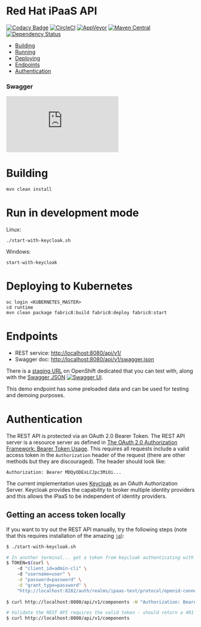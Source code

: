 # Red Hat iPaaS API

[![Codacy Badge](https://api.codacy.com/project/badge/Grade/daf25eee770345c9b72a2b8aecb90182)](https://www.codacy.com/app/jimmidyson/ipaas-rest?utm_source=github.com&utm_medium=referral&utm_content=redhat-ipaas/ipaas-rest&utm_campaign=badger)
[![CircleCI](https://circleci.com/gh/redhat-ipaas/ipaas-rest.png)](https://circleci.com/gh/redhat-ipaas/ipaas-rest)
[![AppVeyor](https://ci.appveyor.com/api/projects/status/v6ycvs9nw6o2t821/branch/master?svg=true)](https://ci.appveyor.com/project/jimmidyson/ipaas-rest/)
[![Maven Central](https://img.shields.io/maven-central/v/com.redhat.ipaas/ipaas-rest.svg)](http://search.maven.org/#search%7Cga%7C1%7Cg%3A%22redhat-ipaas%22%20AND%20a%3A%22ipaas-rest%22)
[![Dependency Status](https://dependencyci.com/github/redhat-ipaas/ipaas-rest/badge)](https://dependencyci.com/github/redhat-ipaas/ipaas-rest)

- [Building](#building)
- [Running](#run-in-development-mode)
- [Deploying](#deploying-to-kubernetes)
- [Endpoints](#endpoints)
- [Authentication](#authentication)

### Swagger
[![Swagger](http://dgrechka.net/swagger_validator_content_type_proxy.php?url=https://circleci.com/api/v1/project/redhat-ipaas/ipaas-rest/latest/artifacts/0/$CIRCLE_ARTIFACTS/swagger.json)](https://online.swagger.io/validator/debug?url=https://circleci.com/api/v1/project/redhat-ipaas/ipaas-rest/latest/artifacts/0/$CIRCLE_ARTIFACTS/swagger.json)

# Building

    mvn clean install

# Run in development mode

Linux:

    ./start-with-keycloak.sh
    
Windows:

    start-with-keycloak

# Deploying to Kubernetes

    oc login <KUBERNETES_MASTER>
    cd runtime
    mvn clean package fabric8:build fabric8:deploy fabric8:start

# Endpoints

* REST service: [http://localhost:8080/api/v1/](http://localhost:8080/api/v1/)
* Swagger doc:  [http://localhost:8080/api/v1/swagger.json](http://localhost:8080/api/v1/swagger.json)

There is a [staging URL](https://ipaas-staging.b6ff.rh-idev.openshiftapps.com/api/v1/) on OpenShift dedicated that you can test with, along with the [Swagger JSON](https://ipaas-staging.b6ff.rh-idev.openshiftapps.com/api/v1/swagger.json) [![Swagger UI](http://petstore.swagger.io/images/logo_small.png)](http://petstore.swagger.io/?url=https://ipaas-staging.b6ff.rh-idev.openshiftapps.com/api/v1/swagger.json).

This demo endpoint has some preloaded data and can be used for testing and demoing purposes.

# Authentication

The REST API is protected via an OAuth 2.0 Bearer Token. The REST API server is a resource server as defined in
[The OAuth 2.0 Authorization Framework: Bearer Token Usage](https://tools.ietf.org/html/rfc6750). This requires all requests
include a valid access token in the `Authorization` header of the request (there are other methods but they are discouraged).
The header should look like:

    Authorization: Bearer MDQyODExLCJpc3MiOi...

The current implementation uses [Keycloak](http://keycloak.org/) as an OAuth Authorization Server. Keycloak provides the capability
to broker multiple identity providers and this allows the iPaaS to be independent of identity providers.

## Getting an access token locally

If you want to try out the REST API manually, try the following steps (note that this requires installation of the amazing [`jq`]()):

```bash
$ ./start-with-keycloak.sh

# In another terminal... get a token from keycloak authenticating with `user`/`password`
$ TOKEN=$(curl \                                                                
    -d "client_id=admin-cli" \ 
    -d "username=user" \
    -d "password=password" \
    -d "grant_type=password" \
    "http://localhost:8282/auth/realms/ipaas-test/protocol/openid-connect/token" | jq -r .access_token)
    
$ curl http://localhost:8080/api/v1/components -H "Authorization: Bearer $TOKEN"

# Validate the REST API requires the valid token - should return a 401
$ curl http://localhost:8080/api/v1/components
```
